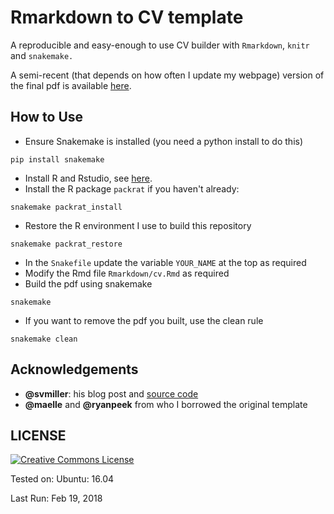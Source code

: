 # Rmarkdown to CV template

A reproducible and easy-enough to use CV builder with `Rmarkdown`, `knitr` and `snakemake.`

A semi-recent (that depends on how often I update my webpage) version of the final pdf is available [here](https://lachlandeer.github.io/files/lachlandeer-cv.pdf).

## How to Use

* Ensure Snakemake is installed (you need a python install to do this)
```
pip install snakemake
```
* Install R and Rstudio, see [here](https://pp4rs.github.io/installation-guide/r/).
* Install the R package `packrat` if you haven't already:
```
snakemake packrat_install
```
* Restore the R environment I use to build this repository
```
snakemake packrat_restore
```
* In the `Snakefile` update the variable `YOUR_NAME` at the top as required
*  Modify the Rmd file `Rmarkdown/cv.Rmd` as required
* Build the pdf using snakemake
```
snakemake
```
* If you want to remove the pdf you built, use the clean rule
```
snakemake clean
```

## Acknowledgements
* **@svmiller**: his blog post and [source code](http://svmiller.com/blog/2016/03/svm-r-markdown-cv/)
* **@maelle** and **@ryanpeek** from who I borrowed the original template

## LICENSE

<a rel="license" href="http://creativecommons.org/licenses/by-nc-sa/4.0/"><img alt="Creative Commons License" style="border-width:0" src="https://i.creativecommons.org/l/by-nc/4.0/88x31.png" /></a><br />


Tested on: Ubuntu: 16.04

Last Run: Feb 19, 2018
